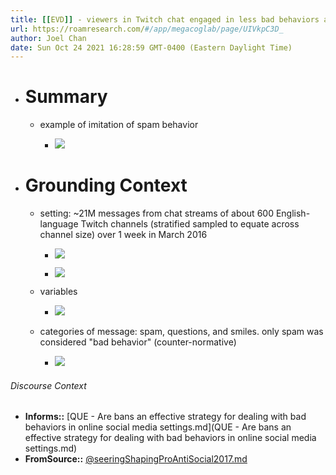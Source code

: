 ```yaml
---
title: [[EVD]] - viewers in Twitch chat engaged in less bad behaviors after a user was banned by a moderator for that bad behavior - [[@seeringShapingProAntiSocial2017]]
url: https://roamresearch.com/#/app/megacoglab/page/UIVkpC3D_
author: Joel Chan
date: Sun Oct 24 2021 16:28:59 GMT-0400 (Eastern Daylight Time)
---
```


- # Summary

    - example of imitation of spam behavior

        - ![](https://firebasestorage.googleapis.com/v0/b/firescript-577a2.appspot.com/o/imgs%2Fapp%2Fmegacoglab%2FFYFyobgyLh.png?alt=media&token=1e77b5a4-f2f6-4862-95cc-f7c670b247b4)
- # Grounding Context

    - setting: ~21M messages from chat streams of about 600 English-language Twitch channels (stratified sampled to equate across channel size) over 1 week in March 2016

        - ![](https://firebasestorage.googleapis.com/v0/b/firescript-577a2.appspot.com/o/imgs%2Fapp%2Fmegacoglab%2Fac6KdoikWX.png?alt=media&token=49dbb516-f409-4e13-8705-f1feb4ff54c4)

        - ![](https://firebasestorage.googleapis.com/v0/b/firescript-577a2.appspot.com/o/imgs%2Fapp%2Fmegacoglab%2Fz0R6sFLAbv.png?alt=media&token=4c050061-a861-47be-b863-e8569a3b1b64)

    - variables

        - ![](https://firebasestorage.googleapis.com/v0/b/firescript-577a2.appspot.com/o/imgs%2Fapp%2Fmegacoglab%2Fy6Cvyc9MET.png?alt=media&token=141b788b-d199-470c-8592-a2c09d0035b9)

    - categories of message: spam, questions, and smiles. only spam was considered "bad behavior" (counter-normative)

        - ![](https://firebasestorage.googleapis.com/v0/b/firescript-577a2.appspot.com/o/imgs%2Fapp%2Fmegacoglab%2FJJ0laYDZTY.png?alt=media&token=b6bafe7f-55ae-496f-b740-645f68b997a2)

###### Discourse Context

- **Informs::** [QUE - Are bans an effective strategy for dealing with bad behaviors in online social media settings.md](QUE - Are bans an effective strategy for dealing with bad behaviors in online social media settings.md)
- **FromSource::** [@seeringShapingProAntiSocial2017.md](@seeringShapingProAntiSocial2017.md)

